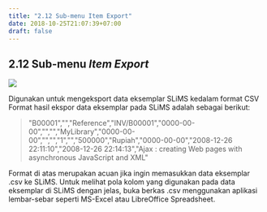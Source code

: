 ```yaml
---
title: "2.12 Sub-menu Item Export"
date: 2018-10-25T21:07:39+07:00
draft: false
---
```

## 2.12 Sub-menu _Item Export_

![](/assets/Item-Exsport-slims-csv.jpg)

Digunakan untuk mengeksport data eksemplar SLiMS kedalam format CSV Format hasil ekspor data eksemplar pada SLiMS adalah sebagai berikut:

> "B00001","","Reference","INV/B00001","0000-00-00","","","MyLibrary","0000-00-00","","","1","","500000","Rupiah","0000-00-00","2008-12-26 22:11:10","2008-12-26 22:14:13","Ajax : creating Web pages with asynchronous JavaScript and XML"

Format di atas merupakan acuan jika ingin memasukkan data eksemplar .csv ke SLiMS. Untuk melihat pola kolom yang digunakan pada data eksemplar di SLiMS dengan jelas, buka berkas .csv menggunakan aplikasi lembar-sebar seperti MS-Excel atau LibreOffice Spreadsheet.

